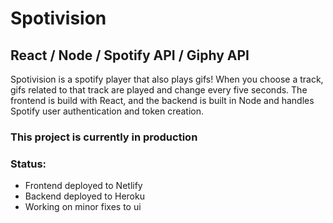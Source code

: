 # Spotivision

## React / Node / Spotify API / Giphy API

Spotivision is a spotify player that also plays gifs! When you choose a track, gifs related to that track are played and change every five seconds. The frontend is build with React, and the backend is built in Node and handles Spotify user authentication and token creation.

### This project is currently in production

### Status:

- Frontend deployed to Netlify
- Backend deployed to Heroku
- Working on minor fixes to ui

